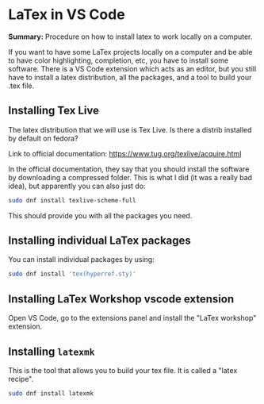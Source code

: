 # LaTex in VS Code

**Summary:** Procedure on how to install latex to work locally on a computer.

If you want to have some LaTex projects locally on a computer and be able to have color highlighting, completion, etc, you have to install some software. There is a VS Code extension which acts as an editor, but you still have to install a latex distribution, all the packages, and a tool to build your .tex file.

## Installing Tex Live

The latex distribution that we will use is Tex Live.
Is there a distrib installed by default on fedora?

Link to official documentation: https://www.tug.org/texlive/acquire.html

In the official documentation, they say that you should install the software by downloading a compressed folder. This is what I did (it was a really bad idea), but apparently you can also just do:

```bash
sudo dnf install texlive-scheme-full
```

This should provide you with all the packages you need.

## Installing individual LaTex packages

You can install individual packages by using:

```bash
sudo dnf install 'tex(hyperref.sty)'
```

## Installing LaTex Workshop vscode extension

Open VS Code, go to the extensions panel and install the "LaTex workshop" extension.

## Installing `latexmk`

This is the tool that allows you to build your tex file. It is called a "latex recipe". 

```bash
sudo dnf install latexmk
```
